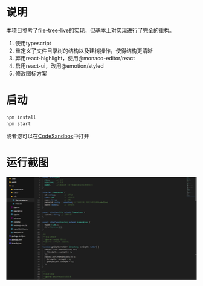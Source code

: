 # 说明

本项目参考了[file-tree-live](https://codesandbox.io/s/file-tree-live-84jkx)的实现，但基本上对实现进行了完全的重构。

1. 使用typescript
2. 重定义了文件目录树的结构以及建树操作，使得结构更清晰
3. 弃用react-highlight，使用@monaco-editor/react
4. 启用react-ui，改用@emotion/styled
5. 修改图标方案


# 启动

```bash
npm install
npm start
```

或者您可以在[CodeSandbox](https://codesandbox.io/s/react-monaco-file-tree-ww9kis)中打开

# 运行截图

![img](./screenshot.png)
